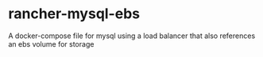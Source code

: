 # rancher-mysql-ebs
A docker-compose file for mysql using a load balancer that also references an ebs volume for storage
